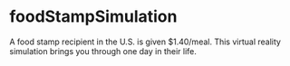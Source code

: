# foodStampSimulation
A food stamp recipient in the U.S. is given $1.40/meal.  This virtual reality simulation brings you through one day in their life.
